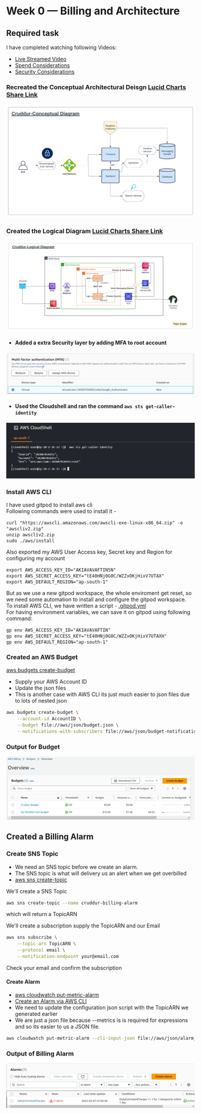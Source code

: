 # Week 0 — Billing and Architecture

## Required task

I have completed watching following Videos:<br>

- [Live Streamed Video](https://www.youtube.com/watch?v=SG8blanhAOg&list=PLBfufR7vyJJ7k25byhRXJldB5AiwgNnWv&index=12)
- [Spend Considerations](https://www.youtube.com/watch?v=OVw3RrlP-sI&list=PLBfufR7vyJJ7k25byhRXJldB5AiwgNnWv&index=13)
- [Security Considerations](https://www.youtube.com/watch?v=4EMWBYVggQI&list=PLBfufR7vyJJ7k25byhRXJldB5AiwgNnWv&index=15)

### Recreated the Conceptual Architectural Deisgn [Lucid Charts Share Link](https://lucid.app/lucidchart/bddb7abd-ce99-4fe8-bdea-4b6cac593b02/edit?viewport_loc=-610%2C-395%2C2675%2C1220%2C0_0&invitationId=inv_9247036a-92e3-441a-9dba-b31a08cd03fd)


![Cruddur Conceptual Design](assets/week0_Cruddur_Conceptual_Diagram.png)

### Created the Logical Diagram [Lucid Charts Share Link](https://lucid.app/lucidchart/0a38119e-29b1-483d-aaed-9e17ae2713d8/edit?viewport_loc=1076%2C-102%2C1024%2C467%2C0_0&invitationId=inv_8fde57b7-434d-4ec2-87f6-578fe6394683)

![Cruddur Logical Design](assets/week0_Cruddur_Logical_Diagram.png)


- #### Added a extra Security layer by adding MFA to root account
![MFA](assets/week0_MFA_Proof.png)

- #### Used the Cloudshell and ran the command `aws sts get-caller-identity` 

![Clouddhell](assets/week0_cloudshell.png)

### Install AWS CLI <br>
I have used gitpod to install aws cli <br>
Following commands were used to install it - 
```
curl "https://awscli.amazonaws.com/awscli-exe-linux-x86_64.zip" -o "awscliv2.zip"
unzip awscliv2.zip
sudo ./aws/install
```

Also exported my AWS User Access key, Secret key and Region for configuring my account
```
export AWS_ACCESS_KEY_ID="AKIAVAVAFTIN5N"
export AWS_SECRET_ACCESS_KEY="tE40HNj0G0C/WZZxOKjHixV7UTAX"
export AWS_DEFAULT_REGION="ap-south-1"
```

But as we use a new gitpod workspace, the whole enviroment get reset, so we need some automation to install and configure the gitpod workspace.<br>
To install AWS CLI, we have written a script - [.gitpod.yml](../.gitpod.yml)<br>
For having environment variables, we can save it on gitpod using following command:
```
gp env AWS_ACCESS_KEY_ID="AKIAVAVAFTIN"
gp env AWS_SECRET_ACCESS_KEY="tE40HNj0G0C/WZZxOKjHixV7UTAXH"
gp env AWS_DEFAULT_REGION="ap-south-1"
```

### Created an AWS Budget

[aws budgets create-budget](https://docs.aws.amazon.com/cli/latest/reference/budgets/create-budget.html)


- Supply your AWS Account ID
- Update the json files
- This is another case with AWS CLI its just much easier to json files due to lots of nested json

```sh
aws budgets create-budget \
    --account-id AccountID \
    --budget file://aws/json/budget.json \
    --notifications-with-subscribers file://aws/json/budget-notifications-with-subscribers.json
```
### Output for Budget
![AWS BUdget](assets/week0_Budget.png)


## Created a Billing Alarm

### Create SNS Topic

- We need an SNS topic before we create an alarm.
- The SNS topic is what will delivery us an alert when we get overbilled
- [aws sns create-topic](https://docs.aws.amazon.com/cli/latest/reference/sns/create-topic.html)

We'll create a SNS Topic
```sh
aws sns create-topic --name cruddur-billing-alarm
```
which will return a TopicARN

We'll create a subscription supply the TopicARN and our Email
```sh
aws sns subscribe \
    --topic-arn TopicARN \
    --protocol email \
    --notification-endpoint your@email.com
```

Check your email and confirm the subscription

#### Create Alarm

- [aws cloudwatch put-metric-alarm](https://docs.aws.amazon.com/cli/latest/reference/cloudwatch/put-metric-alarm.html)
- [Create an Alarm via AWS CLI](https://aws.amazon.com/premiumsupport/knowledge-center/cloudwatch-estimatedcharges-alarm/)
- We need to update the configuration json script with the TopicARN we generated earlier
- We are just a json file because --metrics is is required for expressions and so its easier to us a JSON file.

```sh
aws cloudwatch put-metric-alarm --cli-input-json file://aws/json/alarm_config.json
```

### Output of Billing Alarm

![Billing Alarm](assets/week0_billing_alarm.png)





